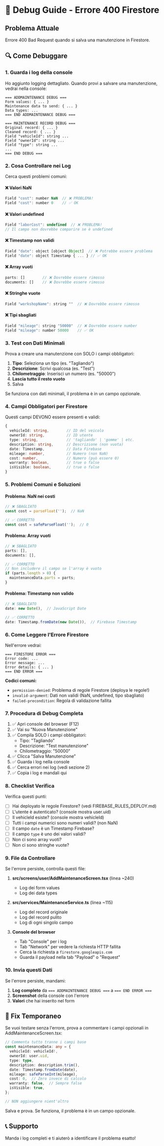 # 🐛 Debug Guide - Errore 400 Firestore

## Problema Attuale
Errore 400 Bad Request quando si salva una manutenzione in Firestore.

## 🔍 Come Debuggare

### 1. **Guarda i log della console**

Ho aggiunto logging dettagliato. Quando provi a salvare una manutenzione, vedrai nella console:

```
=== ADDMAINTENANCE DEBUG ===
Form values: { ... }
Maintenance data to send: { ... }
Data types: ...
=== END ADDMAINTENANCE DEBUG ===

=== MAINTENANCE RECORD DEBUG ===
Original record: { ... }
Cleaned record: { ... }
Field "vehicleId": string ...
Field "ownerId": string ...
Field "type": string ...
...
=== END DEBUG ===
```

### 2. **Cosa Controllare nei Log**

Cerca questi problemi comuni:

#### ❌ Valori NaN
```javascript
Field "cost": number NaN  // ❌ PROBLEMA!
Field "cost": number 0    // ✅ OK
```

#### ❌ Valori undefined
```javascript
Field "laborCost": undefined  // ❌ PROBLEMA!
// Il campo non dovrebbe comparire se è undefined
```

#### ❌ Timestamp non validi
```javascript
Field "date": object [object Object]  // ❌ Potrebbe essere problema
Field "date": object Timestamp { ... } // ✅ OK
```

#### ❌ Array vuoti
```javascript
parts: []        // ❌ Dovrebbe essere rimosso
documents: []    // ❌ Dovrebbe essere rimosso
```

#### ❌ Stringhe vuote
```javascript
Field "workshopName": string ""  // ❌ Dovrebbe essere rimosso
```

#### ❌ Tipi sbagliati
```javascript
Field "mileage": string "50000"  // ❌ Dovrebbe essere number
Field "mileage": number 50000    // ✅ OK
```

### 3. **Test con Dati Minimali**

Prova a creare una manutenzione con SOLO i campi obbligatori:

1. **Tipo**: Seleziona un tipo (es. "Tagliando")
2. **Descrizione**: Scrivi qualcosa (es. "Test")
3. **Chilometraggio**: Inserisci un numero (es. "50000")
4. **Lascia tutto il resto vuoto**
5. Salva

Se funziona con dati minimali, il problema è in un campo opzionale.

### 4. **Campi Obbligatori per Firestore**

Questi campi DEVONO essere presenti e validi:

```typescript
{
  vehicleId: string,        // ID del veicolo
  ownerId: string,          // ID utente
  type: string,             // 'tagliando' | 'gomme' | etc.
  description: string,      // Descrizione (non vuota)
  date: Timestamp,          // Data Firebase
  mileage: number,          // Numero (non NaN)
  cost: number,             // Numero (può essere 0)
  warranty: boolean,        // true o false
  isVisible: boolean,       // true o false
}
```

### 5. **Problemi Comuni e Soluzioni**

#### Problema: NaN nei costi
```typescript
// ❌ SBAGLIATO
const cost = parseFloat('');  // NaN

// ✅ CORRETTO
const cost = safeParseFloat('');  // 0
```

#### Problema: Array vuoti
```typescript
// ❌ SBAGLIATO
parts: [],
documents: [],

// ✅ CORRETTO
// Non includere il campo se l'array è vuoto
if (parts.length > 0) {
  maintenanceData.parts = parts;
}
```

#### Problema: Timestamp non valido
```typescript
// ❌ SBAGLIATO
date: new Date(),  // JavaScript Date

// ✅ CORRETTO
date: Timestamp.fromDate(new Date()),  // Firebase Timestamp
```

### 6. **Come Leggere l'Errore Firestore**

Nell'errore vedrai:

```
=== FIRESTORE ERROR ===
Error code: ...
Error message: ...
Error details: { ... }
=== END ERROR ===
```

**Codici comuni:**
- `permission-denied`: Problema di regole Firestore (deploya le regole!)
- `invalid-argument`: Dati non validi (NaN, undefined, tipo sbagliato)
- `failed-precondition`: Regola di validazione fallita

### 7. **Procedura di Debug Completa**

1. ✅ Apri console del browser (F12)
2. ✅ Vai su "Nuova Manutenzione"
3. ✅ Compila SOLO i campi obbligatori:
   - Tipo: "Tagliando"
   - Descrizione: "Test manutenzione"
   - Chilometraggio: "50000"
4. ✅ Clicca "Salva Manutenzione"
5. ✅ Guarda i log nella console
6. ✅ Cerca errori nei log (vedi sezione 2)
7. ✅ Copia i log e mandali qui

### 8. **Checklist Verifica**

Verifica questi punti:

- [ ] Hai deployato le regole Firestore? (vedi FIREBASE_RULES_DEPLOY.md)
- [ ] L'utente è autenticato? (console mostra user.uid)
- [ ] Il vehicleId esiste? (console mostra vehicleId)
- [ ] Tutti i campi numerici sono numeri validi? (non NaN)
- [ ] Il campo `date` è un Timestamp Firebase?
- [ ] Il campo `type` è uno dei valori validi?
- [ ] Non ci sono array vuoti?
- [ ] Non ci sono stringhe vuote?

### 9. **File da Controllare**

Se l'errore persiste, controlla questi file:

1. **src/screens/user/AddMaintenanceScreen.tsx** (linea ~240)
   - Log dei form values
   - Log dei data types

2. **src/services/MaintenanceService.ts** (linea ~115)
   - Log del record originale
   - Log del record pulito
   - Log di ogni singolo campo

3. **Console del browser**
   - Tab "Console" per i log
   - Tab "Network" per vedere la richiesta HTTP fallita
   - Cerca la richiesta a `firestore.googleapis.com`
   - Guarda il payload nella tab "Payload" o "Request"

### 10. **Invia questi Dati**

Se l'errore persiste, mandami:

1. **Log completo** da `=== ADDMAINTENANCE DEBUG ===` a `=== END ERROR ===`
2. **Screenshot** della console con l'errore
3. **Valori** che hai inserito nel form

## 🔧 Fix Temporaneo

Se vuoi testare senza l'errore, prova a commentare i campi opzionali in AddMaintenanceScreen.tsx:

```typescript
// Commenta tutto tranne i campi base
const maintenanceData: any = {
  vehicleId: vehicleId!,
  ownerId: user.uid,
  type: type,
  description: description.trim(),
  date: Timestamp.fromDate(date),
  mileage: safeParseInt(mileage),
  cost: 0,  // Zero invece di calcolo
  warranty: false,  // Sempre false
  isVisible: true,
};

// NON aggiungere nient'altro
```

Salva e prova. Se funziona, il problema è in un campo opzionale.

## 📞 Supporto

Manda i log completi e ti aiuterò a identificare il problema esatto!
